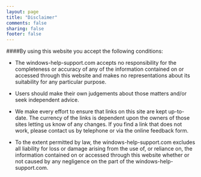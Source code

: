 ```yaml
---
layout: page
title: "Disclaimer"
comments: false
sharing: false
footer: false
---
```


####By using this website you accept the following conditions:
- The windows-help-support.com accepts no responsibility for the completeness or accuracy of any of the information contained on or accessed through this website and makes no representations about its suitability for any particular purpose.

- Users should make their own judgements about those matters and/or seek independent advice.

- We make every effort to ensure that links on this site are kept up-to-date. The currency of the links is dependent upon the owners of those sites letting us know of any changes. If you find a link that does not work, please contact us by telephone or via the online feedback form.

- To the extent permitted by law, the windows-help-support.com excludes all liability for loss or damage arising from the use of, or reliance on, the information contained on or accessed through this website whether or not caused by any negligence on the part of the windows-help-support.com.
